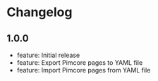 # Changelog

## 1.0.0

- feature: Initial release
- feature: Export Pimcore pages to YAML file
- feature: Import Pimcore pages from YAML file
